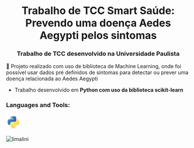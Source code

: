 <h1 align="center">Trabalho de TCC Smart Saúde: Prevendo uma doença Aedes Aegypti pelos sintomas</h1>
<h3 align="center">Trabalho de TCC desenvolvido na Universidade Paulista</h3>

🔭 Projeto realizado com uso de biblioteca de Machine Learning, onde foi possível usar dados pré definidos de sintomas para detectar ou prever uma doença relacionada ao Aedes Aegypti

- Trabalho desenvolvido em **Python com uso da biblioteca scikit-learn**

<h3 align="left">Languages and Tools:</h3>
<p align="left"> <a href="https://www.python.org" target="_blank" rel="noreferrer"> <img src="https://raw.githubusercontent.com/devicons/devicon/master/icons/python/python-original.svg" alt="python" width="40" height="40"/> </a> </p>

<p><img align="center" src="https://github-readme-stats.vercel.app/api/top-langs?username=limalini&show_icons=true&locale=en&layout=compact" alt="limalini" /></p>

